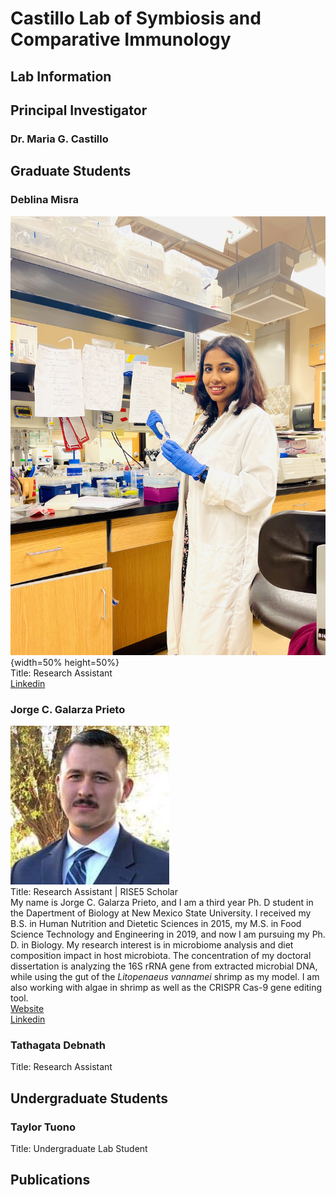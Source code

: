 # Castillo Lab of Symbiosis and Comparative Immunology

## **Lab Information**

## **Principal Investigator**

### Dr. Maria G. Castillo

## **Graduate Students**
### Deblina Misra  
![Image](https://github.com/nmsucastillolab/nmsucastillolab.github.io/blob/main/deblina.jpg){width=50% height=50%}  
Title: Research Assistant  
[Linkedin](https://www.linkedin.com/in/deblina-misra-75a7a476/)  

### Jorge C. Galarza Prieto  
![Image](https://github.com/nmsucastillolab/nmsucastillolab.github.io/blob/main/jorge.jpg?raw=true)  
Title: Research Assistant | RISE5 Scholar  
My name is Jorge C. Galarza Prieto, and I am a third year Ph. D student in the Dapertment of Biology at New Mexico State University. I received my B.S. in Human Nutrition and Dietetic Sciences in 2015, my M.S. in Food Science Technology and Engineering in 2019, and now I am pursuing my Ph. D. in Biology. My research interest is in microbiome analysis and diet composition impact in host microbiota. The concentration of my doctoral dissertation is analyzing the 16S rRNA gene from extracted microbial DNA, while using the gut of the *Litopenaeus vannamei* shrimp as my model. I am also working with algae in shrimp as well as the CRISPR Cas-9 gene editing tool.  
[Website](http://jorgegalarza1.github.io)  
[Linkedin](https://www.linkedin.com/in/jorge-g-97008b22b)  

### Tathagata Debnath  
Title: Research Assistant
## **Undergraduate Students**

### Taylor Tuono  
Title: Undergraduate Lab Student

## **Publications**
